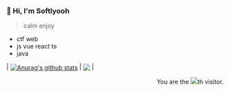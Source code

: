 ### 👋 Hi, I'm Softlyooh

> calm enjoy

- ctf web
- js vue react ts
- java

| <a href="https://github.com/Softlyooh/Softlyooh"><img align="center" src="https://github-readme-stats.vercel.app/api?username=Softlyooh&show_icons=true&include_all_commits=true&hide_border=true" alt="Anurag's github stats" /></a> | <a href="https://github.com/Softlyooh/Softlyooh"><img align="center" src="https://github-readme-stats.vercel.app/api/top-langs/?username=Softlyooh&layout=compact&hide_border=true" /></a> |

<div align="right">You are the <img src="https://profile-counter.glitch.me/Softlyooh/count.svg">th visitor.</div>
